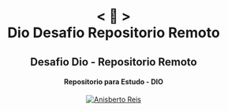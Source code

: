 <h1 align="center">
    < 📜 > <br>
 Dio Desafio Repositorio Remoto
</h1>
    <h2 align="center">
    Desafio Dio - Repositorio Remoto
    </h2>
<h4 align="center">
Repositorio para Estudo - DIO
</h4>

<p align="center">
  <a href="https://github.com/anisberto">
    <img alt="Anisberto Reis" src="https://img.shields.io/badge/Anisberto Reis-F.S-orange">
  </a>
</p>
<br>
